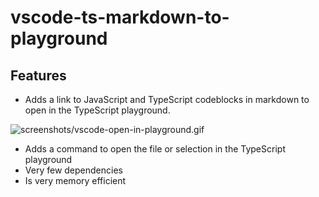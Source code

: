 # vscode-ts-markdown-to-playground

## Features

- Adds a link to JavaScript and TypeScript codeblocks in markdown to open in the TypeScript playground.

![screenshots/vscode-open-in-playground.gif](screenshots/vscode-open-in-playground.gif)

- Adds a command to open the file or selection in the TypeScript playground
- Very few dependencies
- Is very memory efficient

